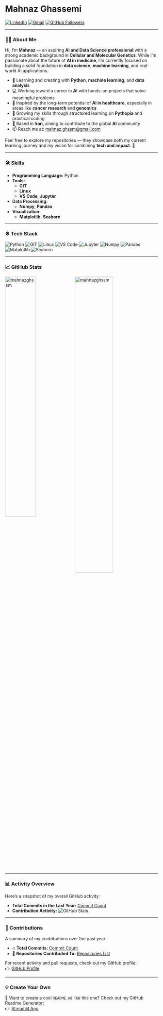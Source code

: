 # Mahnaz Ghassemi

[![LinkedIn](https://img.shields.io/badge/-LinkedIn-blue?style=flat&logo=Linkedin&logoColor=white)](https://www.linkedin.com/in/mahnaz-ghassemi-379925a7/)
[![Gmail](https://img.shields.io/badge/-Gmail-c14438?style=flat&logo=Gmail&logoColor=white)](mailto:mahnaz.ghssm@gmail.com)
[![GitHub Followers](https://img.shields.io/github/followers/mahnazghssm?label=Follow&style=social)](https://github.com/mahnazghssm)

---

### 👩‍💻 About Me

Hi, I’m **Mahnaz** — an aspiring **AI and Data Science professional** with a strong academic background in **Cellular and Molecular Genetics**. While I’m passionate about the future of **AI in medicine**, I’m currently focused on building a solid foundation in **data science**, **machine learning**, and real-world AI applications.

- 🤖 Learning and creating with **Python**, **machine learning**, and **data analysis**
- 💻 Working toward a career in **AI** with hands-on projects that solve meaningful problems
- 🧬 Inspired by the long-term potential of **AI in healthcare**, especially in areas like **cancer research** and **genomics**
- 🌱 Growing my skills through structured learning on **Pythopia** and practical coding
- 📍 Based in **Iran**, aiming to contribute to the global **AI** community
- 📫 Reach me at: [mahnaz.ghssm@gmail.com](mailto:mahnaz.ghssm@gmail.com)

Feel free to explore my repositories — they showcase both my current learning journey and my vision for combining **tech and impact**. 🚀

---

### 🛠 Skills

- **Programming Language:** Python
- **Tools:**
  - **GIT**
  - **Linux**
  - **VS Code**, **Jupyter**
- **Data Processing:**
  - **Numpy**, **Pandas**
- **Visualization:**
  - **Matplotlib**, **Seaborn**

---

### ⚙️ Tech Stack

![Python](https://img.shields.io/badge/-Python-05122A?style=flat-square&logo=Python&color=353535)
![GIT](https://img.shields.io/badge/-GIT-05122A?style=flat-square&logo=Git&color=353535)
![Linux](https://img.shields.io/badge/-Linux-05122A?style=flat-square&logo=Linux&color=353535)
![VS Code](https://img.shields.io/badge/-Visual%20Studio%20Code-05122A?style=flat-square&logo=Visual-Studio-Code&color=353535)
![Jupyter](https://img.shields.io/badge/-Jupyter-05122A?style=flat-square&logo=Jupyter&color=353535)
![Numpy](https://img.shields.io/badge/-Numpy-05122A?style=flat-square&logo=Numpy&color=353535)
![Pandas](https://img.shields.io/badge/-Pandas-05122A?style=flat-square&logo=Pandas&color=353535)
![Matplotlib](https://img.shields.io/badge/-Matplotlib-05122A?style=flat-square&logo=Matplotlib&color=353535)
![Seaborn](https://img.shields.io/badge/-Seaborn-05122A?style=flat-square&logo=Seaborn&color=353535)

---

### 📈 GitHub Stats

<div>
  <img width="45%" align="left" src="https://github-readme-stats.vercel.app/api/top-langs?username=mahnazghssm&show_icons=true&locale=en&layout=compact" alt="mahnazghssm" />
  <img width="50%" src="https://github-readme-streak-stats.herokuapp.com/?user=mahnazghssm&" alt="mahnazghssm" />
</div>

---

### 📊 Activity Overview

Here’s a snapshot of my overall GitHub activity:

- **Total Commits in the Last Year:** [Commit Count](https://github.com/mahnazghssm?tab=contributions)
- **Contribution Activity:** ![GitHub Stats](https://github-readme-stats.vercel.app/api?username=mahnazghssm&show_icons=true&count_private=true&hide_title=true)

---

### 📝 Contributions

A summary of my contributions over the past year:

- 🔥 **Total Commits:** [Commit Count](https://github.com/mahnazghssm?tab=contributions)
- 🌱 **Repositories Contributed To:** [Repositories List](https://github.com/mahnazghssm?tab=repositories)

For recent activity and pull requests, check out my GitHub profile:  
👉 [GitHub Profile](https://github.com/mahnazghssm)

---

### 💡 Create Your Own

🚀 Want to create a cool `README.md` like this one? Check out my GitHub Readme Generator:  
👉 [Streamlit App](https://mahnazghssm-github-profile-readme-srcstreamlit-app-i6skm7.streamlit.app/)

